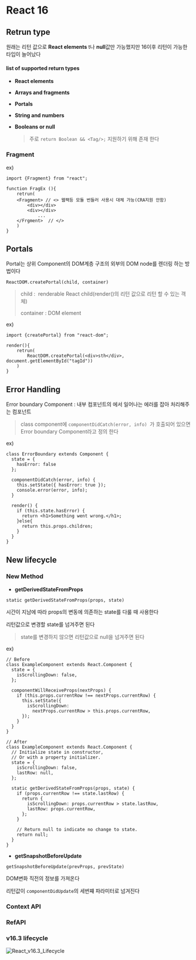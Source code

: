 # React 16



## Retrun type

원래는 리턴 값으로 **React elements** t나 **null**값만 가능했지만 16이후 리턴이 가능한 타입이 늘어났다

#### list of supported return types

* **React elements** 

* **Arrays and fragments** 

* **Portals** 

* **String and numbers** 

* **Booleans or null** 

  > 주로 `return Boolean && <Tag/>;`  지원하기 위해 존재 한다

  

###  Fragment

ex)

`import {Fragment} from "react";`

```
function FragEx (){
    retrun(
    <Fragment> // <> 웹팩등 모듈 번들러 사용시 대체 가능(CRA지원 안함)
    	<div></div>
    	<div></div>
    		...
    </Frgment>	// </>
    )
}
```



## Portals

Portal는 상위 Component의 DOM계층 구조의 외부의 DOM node를 렌더링 하는 방법이다

`ReactDOM.createPortal(child, container)`

>  child :  renderable React child(render()의 리턴 값으로 리턴 할 수 있는 객체)
>
> container : DOM element

ex)

`import {createPortal} from "react-dom";`

```
render(){
    retrun(
    	ReactDOM.createPortal(<div>sth</div>, document.getElementById("tagId"))
    )
}
```



## Error Handling

Error boundary Component : 내부 컴포넌트의 에서 일어나는 에러를 잡아 처리해주는 컴포넌트

> class component에 `componentDidCatch(error, info) `가 호출되어 있으면 Error boundary Component라고 정의 한다

ex)

```
class ErrorBoundary extends Component {
  state = { 
  	hasError: false 
  };
  
  componentDidCatch(error, info) {
    this.setState({ hasError: true });
    console.error(error, info);
  }

  render() {
    if (this.state.hasError) {
      return <h1>Something went wrong.</h1>;
    }else{
      return this.props.children; 
    }
  }
}
```



## New lifecycle

### New Method

* **getDerivedStateFromProps**

`static getDerivedStateFromProps(props, state)`

시간이 지남에 따라 props의 변동에 의존하는  state를 다룰 때 사용한다

리턴값으로 변경할 state를 넘겨주면 된다

> state를 변경하지 않으면  리턴값으로 null을 넘겨주면 된다

ex)

```
// Before
class ExampleComponent extends React.Component {
  state = {
    isScrollingDown: false,
  };

  componentWillReceiveProps(nextProps) {
    if (this.props.currentRow !== nextProps.currentRow) {
      this.setState({
        isScrollingDown:
          nextProps.currentRow > this.props.currentRow,
      });
    }
  }
}

// After
class ExampleComponent extends React.Component {
  // Initialize state in constructor,
  // Or with a property initializer.
  state = {
    isScrollingDown: false,
    lastRow: null,
  };

  static getDerivedStateFromProps(props, state) {
    if (props.currentRow !== state.lastRow) {
      return {
        isScrollingDown: props.currentRow > state.lastRow,
        lastRow: props.currentRow,
      };
    }

    // Return null to indicate no change to state.
    return null;
  }
}
```



* **getSnapshotBeforeUpdate**

`getSnapshotBeforeUpdate(prevProps, prevState)`

DOM변화 직전의 정보를 가져온다

리턴값이 `componentDidUpdate`의 세번쨰 파라미터로 넘겨진다



### Context API

### RefAPI



### v16.3 lifecycle 

![React_v16.3_Lifecycle](C:\Users\eunbi\Documents\git\ReactStudy\React16\eunbi/React_v16.3_Lifecycle.jpg)